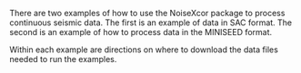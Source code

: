 There are two examples of how to use the NoiseXcor package to process continuous seismic data. The first is an example of data in SAC format. The second is an example of how to process data in the MINISEED format.

Within each example are directions on where to download the data files needed to run the examples. 
